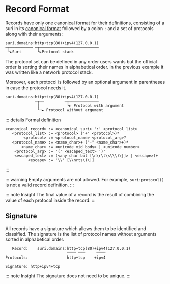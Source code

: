 # Record Format

Records have only one canonical format for their definitions, consisting of a suri in
its [canonical format](/domains/formats#canonical-format) followed by a colon `:` and a set of protocols along with
their arguments:

```:no-line-numbers
suri.domains:http+tcp(80)+ipv4(127.0.0.1)
─┬────────── ─┬──────────────────────────
 └►Suri       └►Protocol stack
```

The protocol set can be defined in any order users wants but the official order is sorting their names in alphabetical
order. In the previous example it was written like a network protocol stack.

Moreover, each protocol is followed by an optional argument in parentheses in case the protocol needs it.

```:no-line-numbers
suri.domains:http+tcp(80)+ipv4(127.0.0.1)
             ─┬──         ─┬─────────────
              │            └► Protocol with argument
              └─► Protocol without argument
```

::: details Formal definition

```:no-line-numbers
<canonical_record> := <canonical_suri> ':' <protocol_list>
   <protocol_list> := <protocol> ('+' <protocol>)*
        <protocol> := <protocol_name> <protocol_arg>?
   <protocol_name> := <name_char>+ ("-" <name_char>+)*
       <name_char> := <unicode_xid_body> | <unicode_number>
    <protocol_arg> := '(' <escaped_text> ')'
    <escaped_text> := (<any char but [\n\r\t\s\\\)\|]> | <escape>)+
          <escape> := '\\' [\\nrts\)\|]
```

:::

::: warning
Empty arguments are not allowed. For example, `suri:protocol()` is not a valid record definition.
:::

::: note Insight
The final value of a record is the result of combining the value of each protocol inside the record.
:::

## Signature

All records have a signature which allows them to be identified and classified. The signature is the list of protocol
names without arguments sorted in alphabetical order.

```:no-line-numbers
   Record:    suri.domains:http+tcp(80)+ipv4(127.0.0.1)
                           ──── ───     ────
Protocols:                 http+tcp    +ipv4

Signature: http+ipv4+tcp
```

::: note Insight
The signature does not need to be unique.
:::